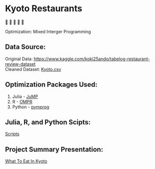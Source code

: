 # Kyoto Restaurants
:fork_and_knife: :sushi: :rice_ball: :bento: :ramen:

Optimization: Mixed Interger Programming 

## Data Source:

Original Data: https://www.kaggle.com/koki25ando/tabelog-restaurant-review-dataset <br>
Cleaned Dataset: [Kyoto.csv](https://github.com/AngieTay/Kyoto_Restaurants/blob/master/Kyoto.csv)

## Optimization Packages Used:
1. Julia - [JuMP](https://github.com/JuliaOpt/JuMP.jl)
2. R - [OMPR](https://cran.r-project.org/web/packages/ompr/ompr.pdf) 
3. Python - [pymprog](http://pymprog.sourceforge.net/)

## Julia, R, and Python Scipts:

[Scripts](https://github.com/AngieTay/Kyoto_Restaurants/tree/master/Scipts)

## Project Summary Presentation: 

[What To Eat In Kyoto](https://github.com/AngieTay/Kyoto_Restaurants/blob/master/What%20To%20Eat%20In%20Kyoto.pdf)

